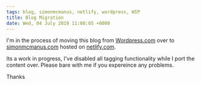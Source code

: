 ```yaml
---
tags: blog, simonmcmanus, netlify, wordpress, WIP
title: Blog Migration
date: Wed, 04 July 2019 11:08:05 +0000
---
```


I'm in the process of moving this blog from [Wordpress.com](https://wordpress.com/) over to [simonmcmanus.com](https://simonmcmanus.com) hosted on [netlify.com](https://netlify.com). 

Its a work in progress, I've disabled all tagging functionality while I port the content over. Please bare with me if you expereince any problems. 

Thanks 



